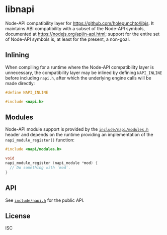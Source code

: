 # libnapi

Node-API compatibility layer for https://github.com/holepunchto/libjs. It maintains ABI compatibility with a subset of the Node-API symbols, documented at https://nodejs.org/api/n-api.html; support for the entire set of Node-API symbols is, at least for the present, a non-goal.

## Inlining

When compiling for a runtime where the Node-API compatibility layer is unnecessary, the compatibility layer may be inlined by defining `NAPI_INLINE` before including `napi.h`, after which the underlying engine calls will be made directly:

```c
#define NAPI_INLINE

#include <napi.h>
```

## Modules

Node-API module support is provided by the [`include/napi/modules.h`](include/napi/modules.h) header and depends on the runtime providing an implementation of the `napi_module_register()` function:

```c
#include <napi/modules.h>

void
napi_module_register (napi_module *mod) {
  // Do something with `mod`.
}
```

## API

See [`include/napi.h`](include/napi.h) for the public API.

## License

ISC
